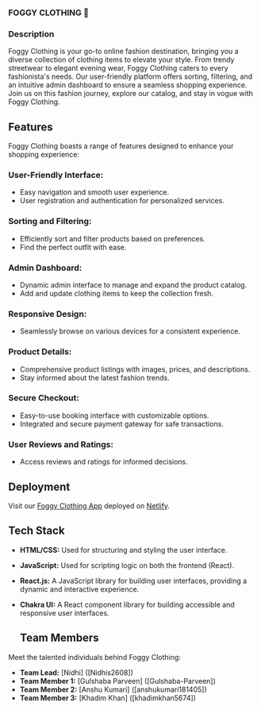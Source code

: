 ### FOGGY CLOTHING 👗

### Description
Foggy Clothing is your go-to online fashion destination, bringing you a diverse collection of clothing items to elevate your style. From trendy streetwear to elegant evening wear, Foggy Clothing caters to every fashionista's needs. Our user-friendly platform offers sorting, filtering, and an intuitive admin dashboard to ensure a seamless shopping experience. Join us on this fashion journey, explore our catalog, and stay in vogue with Foggy Clothing.

## Features
Foggy Clothing boasts a range of features designed to enhance your shopping experience:

### User-Friendly Interface:
- Easy navigation and smooth user experience.
- User registration and authentication for personalized services.

### Sorting and Filtering:
- Efficiently sort and filter products based on preferences.
- Find the perfect outfit with ease.

### Admin Dashboard:
- Dynamic admin interface to manage and expand the product catalog.
- Add and update clothing items to keep the collection fresh.

### Responsive Design:
- Seamlessly browse on various devices for a consistent experience.

### Product Details:
- Comprehensive product listings with images, prices, and descriptions.
- Stay informed about the latest fashion trends.

### Secure Checkout:
- Easy-to-use booking interface with customizable options.
- Integrated and secure payment gateway for safe transactions.

### User Reviews and Ratings:
- Access reviews and ratings for informed decisions.

## Deployment
Visit our [Foggy Clothing App](#) deployed on [Netlify](https://www.netlify.com/).

## Tech Stack
- **HTML/CSS:** Used for structuring and styling the user interface.
- **JavaScript:** Used for scripting logic on both the frontend (React).
- **React.js:** A JavaScript library for building user interfaces, providing a dynamic and interactive experience.
- **Chakra UI:** A React component library for building accessible and responsive user interfaces.

  ## Team Members
Meet the talented individuals behind Foggy Clothing:

- **Team Lead:** [Nidhi] ([Nidhis2608])
- **Team Member 1:** [Gulshaba Parveen] ([Gulshaba-Parveen])
- **Team Member 2:** [Anshu Kumari] ([anshukumari181405])
- **Team Member 3:** [Khadim Khan] ([khadimkhan5674])

  
